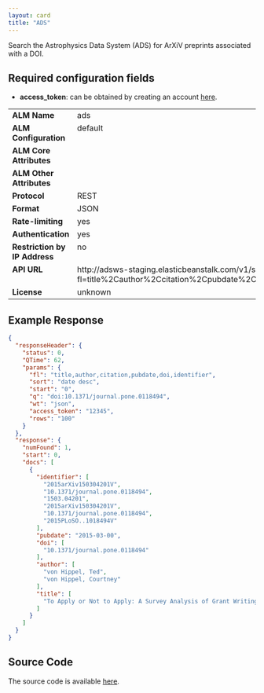 ```yaml
---
layout: card
title: "ADS"
---
```


Search the Astrophysics Data System (ADS) for ArXiV preprints associated with a DOI.

## Required configuration fields

* **access_token**: can be obtained by creating an account [here](http://hourly.adslabs.org/).

<table width=100% border="0" cellspacing="0" cellpadding="0">
<tbody>
<tr>
<td valign="top" width=30%><strong>ALM Name</strong></td>
<td valign="top" width=70%>ads</td>
</tr>
<tr>
<td valign="top" width=20%><strong>ALM Configuration</strong></td>
<td valign="top" width=80%>default</td>
</tr>
<tr>
<td valign="top" width=20%><strong>ALM Core Attributes</strong></td>
<td valign="top" width=80%>&nbsp;</td>
</tr>
<td valign="top" width=20%><strong>ALM Other Attributes</strong></td>
<td valign="top" width=80%>&nbsp;</td>
</tr>
<tr>
<td valign="top" width=30%><strong>Protocol</strong></td>
<td valign="top" width=70%>REST</td>
</tr>
<tr>
<td valign="top" width=30%><strong>Format</strong></td>
<td valign="top" width=70%>JSON</td>
</tr>
<tr>
<td valign="top" width=20%><strong>Rate-limiting</strong></td>
<td valign="top" width=80%>yes</td>
</tr>
<tr>
<td valign="top" width=20%><strong>Authentication</strong></td>
<td valign="top" width=80%>yes</td>
</tr>
<tr>
<td valign="top" width=20%><strong>Restriction by IP Address</strong></td>
<td valign="top" width=80%>no</td>
</tr>
<tr>
<td valign="top" width=20%><strong>API URL</strong></td>
<td valign="top" width=80%>http://adsws-staging.elasticbeanstalk.com/v1/search/query?fl=title%2Cauthor%2Ccitation%2Cpubdate%2Cdoi%2Cidentifier&q=doi%3ADOI&access_token=ACCESS_TOKEN&rows=100&start=0</td>
</tr>
<tr>
<td valign="top" width=20%><strong>License</strong></td>
<td valign="top" width=80%>unknown</td>
</tr>
</tbody>
</table>

## Example Response

```json
{
  "responseHeader": {
    "status": 0,
    "QTime": 62,
    "params": {
      "fl": "title,author,citation,pubdate,doi,identifier",
      "sort": "date desc",
      "start": "0",
      "q": "doi:10.1371/journal.pone.0118494",
      "wt": "json",
      "access_token": "12345",
      "rows": "100"
    }
  },
  "response": {
    "numFound": 1,
    "start": 0,
    "docs": [
      {
        "identifier": [
          "2015arXiv150304201V",
          "10.1371/journal.pone.0118494",
          "1503.04201",
          "2015arXiv150304201V",
          "10.1371/journal.pone.0118494",
          "2015PLoSO..1018494V"
        ],
        "pubdate": "2015-03-00",
        "doi": [
          "10.1371/journal.pone.0118494"
        ],
        "author": [
          "von Hippel, Ted",
          "von Hippel, Courtney"
        ],
        "title": [
          "To Apply or Not to Apply: A Survey Analysis of Grant Writing Costs and Benefits"
        ]
      }
    ]
  }
}
```

## Source Code
The source code is available [here](https://github.com/lagotto/lagotto/blob/master/app/models/sources/ads.rb).
